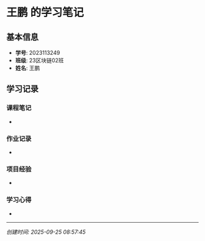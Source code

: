 # 王鹏 的学习笔记

## 基本信息
- **学号**: 2023113249
- **班级**: 23区块链02班
- **姓名**: 王鹏

## 学习记录

### 课程笔记
- 

### 作业记录
- 

### 项目经验
- 

### 学习心得
- 

---
*创建时间: 2025-09-25 08:57:45*
